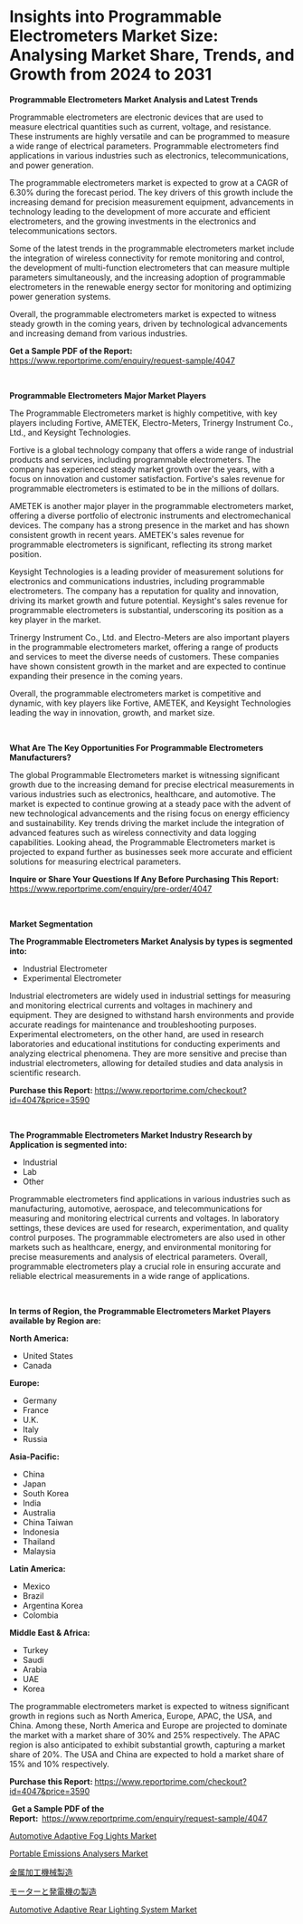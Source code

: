 <p><h1>Insights into Programmable Electrometers Market Size: Analysing Market Share, Trends, and Growth from 2024 to 2031</h1></p><p><strong>Programmable Electrometers Market Analysis and Latest Trends</strong></p>
<p><p>Programmable electrometers are electronic devices that are used to measure electrical quantities such as current, voltage, and resistance. These instruments are highly versatile and can be programmed to measure a wide range of electrical parameters. Programmable electrometers find applications in various industries such as electronics, telecommunications, and power generation.</p><p>The programmable electrometers market is expected to grow at a CAGR of 6.30% during the forecast period. The key drivers of this growth include the increasing demand for precision measurement equipment, advancements in technology leading to the development of more accurate and efficient electrometers, and the growing investments in the electronics and telecommunications sectors.</p><p>Some of the latest trends in the programmable electrometers market include the integration of wireless connectivity for remote monitoring and control, the development of multi-function electrometers that can measure multiple parameters simultaneously, and the increasing adoption of programmable electrometers in the renewable energy sector for monitoring and optimizing power generation systems.</p><p>Overall, the programmable electrometers market is expected to witness steady growth in the coming years, driven by technological advancements and increasing demand from various industries.</p></p>
<p><strong>Get a Sample PDF of the Report:&nbsp;</strong> <a href="https://www.reportprime.com/enquiry/request-sample/4047">https://www.reportprime.com/enquiry/request-sample/4047</a></p>
<p>&nbsp;</p>
<p><strong>Programmable Electrometers Major Market Players</strong></p>
<p><p>The Programmable Electrometers market is highly competitive, with key players including Fortive, AMETEK, Electro-Meters, Trinergy Instrument Co., Ltd., and Keysight Technologies.</p><p>Fortive is a global technology company that offers a wide range of industrial products and services, including programmable electrometers. The company has experienced steady market growth over the years, with a focus on innovation and customer satisfaction. Fortive's sales revenue for programmable electrometers is estimated to be in the millions of dollars.</p><p>AMETEK is another major player in the programmable electrometers market, offering a diverse portfolio of electronic instruments and electromechanical devices. The company has a strong presence in the market and has shown consistent growth in recent years. AMETEK's sales revenue for programmable electrometers is significant, reflecting its strong market position.</p><p>Keysight Technologies is a leading provider of measurement solutions for electronics and communications industries, including programmable electrometers. The company has a reputation for quality and innovation, driving its market growth and future potential. Keysight's sales revenue for programmable electrometers is substantial, underscoring its position as a key player in the market.</p><p>Trinergy Instrument Co., Ltd. and Electro-Meters are also important players in the programmable electrometers market, offering a range of products and services to meet the diverse needs of customers. These companies have shown consistent growth in the market and are expected to continue expanding their presence in the coming years.</p><p>Overall, the programmable electrometers market is competitive and dynamic, with key players like Fortive, AMETEK, and Keysight Technologies leading the way in innovation, growth, and market size.</p></p>
<p>&nbsp;</p>
<p><strong>What Are The Key Opportunities For Programmable Electrometers Manufacturers?</strong></p>
<p><p>The global Programmable Electrometers market is witnessing significant growth due to the increasing demand for precise electrical measurements in various industries such as electronics, healthcare, and automotive. The market is expected to continue growing at a steady pace with the advent of new technological advancements and the rising focus on energy efficiency and sustainability. Key trends driving the market include the integration of advanced features such as wireless connectivity and data logging capabilities. Looking ahead, the Programmable Electrometers market is projected to expand further as businesses seek more accurate and efficient solutions for measuring electrical parameters.</p></p>
<p><strong>Inquire or Share Your Questions If Any Before Purchasing This Report:</strong> <a href="https://www.reportprime.com/enquiry/pre-order/4047">https://www.reportprime.com/enquiry/pre-order/4047</a></p>
<p>&nbsp;</p>
<p><strong>Market Segmentation</strong></p>
<p><strong>The Programmable Electrometers Market Analysis by types is segmented into:</strong></p>
<p><ul><li>Industrial Electrometer</li><li>Experimental Electrometer</li></ul></p>
<p><p>Industrial electrometers are widely used in industrial settings for measuring and monitoring electrical currents and voltages in machinery and equipment. They are designed to withstand harsh environments and provide accurate readings for maintenance and troubleshooting purposes. Experimental electrometers, on the other hand, are used in research laboratories and educational institutions for conducting experiments and analyzing electrical phenomena. They are more sensitive and precise than industrial electrometers, allowing for detailed studies and data analysis in scientific research.</p></p>
<p><strong>Purchase this Report:&nbsp;</strong><a href="https://www.reportprime.com/checkout?id=4047&price=3590">https://www.reportprime.com/checkout?id=4047&price=3590</a></p>
<p>&nbsp;</p>
<p><strong>The Programmable Electrometers Market Industry Research by Application is segmented into:</strong></p>
<p><ul><li>Industrial</li><li>Lab</li><li>Other</li></ul></p>
<p><p>Programmable electrometers find applications in various industries such as manufacturing, automotive, aerospace, and telecommunications for measuring and monitoring electrical currents and voltages. In laboratory settings, these devices are used for research, experimentation, and quality control purposes. The programmable electrometers are also used in other markets such as healthcare, energy, and environmental monitoring for precise measurements and analysis of electrical parameters. Overall, programmable electrometers play a crucial role in ensuring accurate and reliable electrical measurements in a wide range of applications.</p></p>
<p>&nbsp;</p>
<p><strong>In terms of Region, the Programmable Electrometers Market Players available by Region are:</strong></p>
<p>
    <p> <strong> North America: </strong>
        <ul>
            <li>United States</li>
            <li>Canada</li>
        </ul>
        </p> 
    <p> <strong> Europe: </strong>
        <ul>
            <li>Germany</li>
            <li>France</li>
            <li>U.K.</li>
            <li>Italy</li>
            <li>Russia</li>
        </ul>
        </p> 
    <p> <strong> Asia-Pacific: </strong>
        <ul>
            <li>China</li>
            <li>Japan</li>
            <li>South Korea</li>
            <li>India</li>
            <li>Australia</li>
            <li>China Taiwan</li>
            <li>Indonesia</li>
            <li>Thailand</li>
            <li>Malaysia</li>
        </ul>
        </p> 
    <p> <strong> Latin America: </strong>
        <ul>
            <li>Mexico</li>
            <li>Brazil</li>
            <li>Argentina Korea</li>
            <li>Colombia</li>
        </ul>
        </p> 
    <p> <strong> Middle East & Africa: </strong>
        <ul>
            <li>Turkey</li>
            <li>Saudi</li>
            <li>Arabia</li>
            <li>UAE</li>
            <li>Korea</li>
        </ul>
    </p>
    </p>
<p><p>The programmable electrometers market is expected to witness significant growth in regions such as North America, Europe, APAC, the USA, and China. Among these, North America and Europe are projected to dominate the market with a market share of 30% and 25% respectively. The APAC region is also anticipated to exhibit substantial growth, capturing a market share of 20%. The USA and China are expected to hold a market share of 15% and 10% respectively.</p></p>
<p><strong>Purchase this Report: </strong><a href="https://www.reportprime.com/checkout?id=4047&price=3590">https://www.reportprime.com/checkout?id=4047&price=3590</a></p>
<p>&nbsp;<strong>Get a Sample PDF of the Report:&nbsp;&nbsp;</strong><a href="https://www.reportprime.com/enquiry/request-sample/4047">https://www.reportprime.com/enquiry/request-sample/4047</a></p>
<p><strong></strong></p>
<p><p><a href="https://issuu.com/reportprime-2/docs/automotive-adaptive-fog-lights-market-size-2030.pp">Automotive Adaptive Fog Lights Market</a></p><p><a href="https://github.com/jaidynmorantestelletmjzya/Market-Research-Report-List-2/blob/main/portable-emissions-analysers-market.md">Portable Emissions Analysers Market</a></p><p><a href="https://github.com/moulafa/Market-Research-Report-List-1/blob/main/570179614931.md">金属加工機械製造</a></p><p><a href="https://github.com/nxboeu02965442/Market-Research-Report-List-1/blob/main/202758614930.md">モーターと発電機の製造</a></p><p><a href="https://issuu.com/reportprime-2/docs/automotive-adaptive-rear-lighting-system-market-si">Automotive Adaptive Rear Lighting System Market</a></p></p>